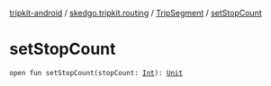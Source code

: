 [tripkit-android](../../index.md) / [skedgo.tripkit.routing](../index.md) / [TripSegment](index.md) / [setStopCount](./set-stop-count.md)

# setStopCount

`open fun setStopCount(stopCount: `[`Int`](https://kotlinlang.org/api/latest/jvm/stdlib/kotlin/-int/index.html)`): `[`Unit`](https://kotlinlang.org/api/latest/jvm/stdlib/kotlin/-unit/index.html)